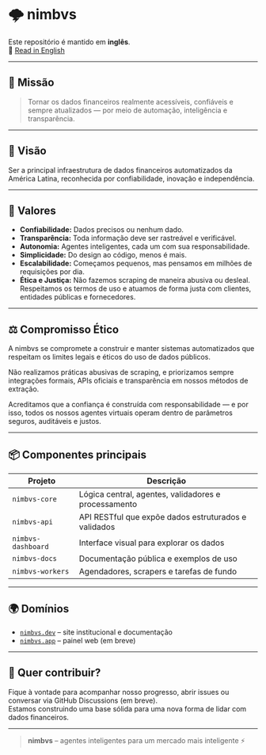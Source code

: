 # 🌩️ nimbvs

Este repositório é mantido em **inglês**.  
📄 [Read in English](README.md)

---

## 🧭 Missão

> Tornar os dados financeiros realmente acessíveis, confiáveis e sempre atualizados — por meio de automação, inteligência e transparência.

---

## 🔭 Visão

Ser a principal infraestrutura de dados financeiros automatizados da América Latina, reconhecida por confiabilidade, inovação e independência.

---

## 💎 Valores

- **Confiabilidade:** Dados precisos ou nenhum dado.
- **Transparência:** Toda informação deve ser rastreável e verificável.
- **Autonomia:** Agentes inteligentes, cada um com sua responsabilidade.
- **Simplicidade:** Do design ao código, menos é mais.
- **Escalabilidade:** Começamos pequenos, mas pensamos em milhões de requisições por dia.
- **Ética e Justiça:** Não fazemos scraping de maneira abusiva ou desleal. Respeitamos os termos de uso e atuamos de forma justa com clientes, entidades públicas e fornecedores.

---

## ⚖️ Compromisso Ético

A nimbvs se compromete a construir e manter sistemas automatizados que respeitam os limites legais e éticos do uso de dados públicos.

Não realizamos práticas abusivas de scraping, e priorizamos sempre integrações formais, APIs oficiais e transparência em nossos métodos de extração.

Acreditamos que a confiança é construída com responsabilidade — e por isso, todos os nossos agentes virtuais operam dentro de parâmetros seguros, auditáveis e justos.

---

## 📦 Componentes principais

| Projeto | Descrição |
|---------|-----------|
| `nimbvs-core` | Lógica central, agentes, validadores e processamento |
| `nimbvs-api` | API RESTful que expõe dados estruturados e validados |
| `nimbvs-dashboard` | Interface visual para explorar os dados |
| `nimbvs-docs` | Documentação pública e exemplos de uso |
| `nimbvs-workers` | Agendadores, scrapers e tarefas de fundo |

---

## 🌍 Domínios

- [`nimbvs.dev`](https://nimbvs.dev) – site institucional e documentação
- [`nimbvs.app`](https://nimbvs.app) – painel web (em breve)

---

## 🤝 Quer contribuir?

Fique à vontade para acompanhar nosso progresso, abrir issues ou conversar via GitHub Discussions (em breve).  
Estamos construindo uma base sólida para uma nova forma de lidar com dados financeiros.

---

> **nimbvs** – agentes inteligentes para um mercado mais inteligente ⚡
